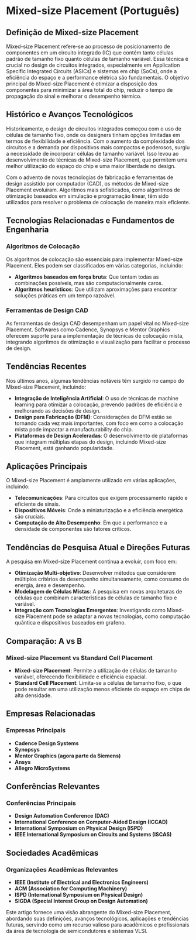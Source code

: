 # Mixed-size Placement (Português)

## Definição de Mixed-size Placement

Mixed-size Placement refere-se ao processo de posicionamento de componentes em um circuito integrado (IC) que contém tanto células padrão de tamanho fixo quanto células de tamanho variável. Essa técnica é crucial no design de circuitos integrados, especialmente em Application Specific Integrated Circuits (ASICs) e sistemas em chip (SoCs), onde a eficiência do espaço e a performance elétrica são fundamentais. O objetivo principal do Mixed-size Placement é otimizar a disposição dos componentes para minimizar a área total do chip, reduzir o tempo de propagação do sinal e melhorar o desempenho térmico.

## Histórico e Avanços Tecnológicos

Historicamente, o design de circuitos integrados começou com o uso de células de tamanho fixo, onde os designers tinham opções limitadas em termos de flexibilidade e eficiência. Com o aumento da complexidade dos circuitos e a demanda por dispositivos mais compactos e poderosos, surgiu a necessidade de incorporar células de tamanho variável. Isso levou ao desenvolvimento de técnicas de Mixed-size Placement, que permitem uma melhor utilização do espaço do chip e uma maior liberdade no design.

Com o advento de novas tecnologias de fabricação e ferramentas de design assistido por computador (CAD), os métodos de Mixed-size Placement evoluíram. Algoritmos mais sofisticados, como algoritmos de otimização baseados em simulação e programação linear, têm sido utilizados para resolver o problema de colocação de maneira mais eficiente.

## Tecnologias Relacionadas e Fundamentos de Engenharia

### Algoritmos de Colocação

Os algoritmos de colocação são essenciais para implementar Mixed-size Placement. Eles podem ser classificados em várias categorias, incluindo:

- **Algoritmos baseados em força bruta**: Que tentam todas as combinações possíveis, mas são computacionalmente caros.
- **Algoritmos heurísticos**: Que utilizam aproximações para encontrar soluções práticas em um tempo razoável.

### Ferramentas de Design CAD

As ferramentas de design CAD desempenham um papel vital no Mixed-size Placement. Softwares como Cadence, Synopsys e Mentor Graphics oferecem suporte para a implementação de técnicas de colocação mista, integrando algoritmos de otimização e visualização para facilitar o processo de design.

## Tendências Recentes

Nos últimos anos, algumas tendências notáveis têm surgido no campo do Mixed-size Placement, incluindo:

- **Integração de Inteligência Artificial**: O uso de técnicas de machine learning para otimizar a colocação, prevendo padrões de eficiência e melhorando as decisões de design.
- **Design para Fabricação (DFM)**: Considerações de DFM estão se tornando cada vez mais importantes, com foco em como a colocação mista pode impactar a manufacturability do chip.
- **Plataformas de Design Aceleradas**: O desenvolvimento de plataformas que integram múltiplas etapas do design, incluindo Mixed-size Placement, está ganhando popularidade.

## Aplicações Principais

O Mixed-size Placement é amplamente utilizado em várias aplicações, incluindo:

- **Telecomunicações**: Para circuitos que exigem processamento rápido e eficiente de sinais.
- **Dispositivos Móveis**: Onde a miniaturização e a eficiência energética são cruciais.
- **Computação de Alto Desempenho**: Em que a performance e a densidade de componentes são fatores críticos.

## Tendências de Pesquisa Atual e Direções Futuras

A pesquisa em Mixed-size Placement continua a evoluir, com foco em:

- **Otimização Multi-objetivo**: Desenvolver métodos que considerem múltiplos critérios de desempenho simultaneamente, como consumo de energia, área e desempenho.
- **Modelagem de Células Mistas**: A pesquisa em novas arquiteturas de células que combinam características de células de tamanho fixo e variável.
- **Integração com Tecnologias Emergentes**: Investigando como Mixed-size Placement pode se adaptar a novas tecnologias, como computação quântica e dispositivos baseados em grafeno.

## Comparação: A vs B

### Mixed-size Placement vs Standard Cell Placement

- **Mixed-size Placement**: Permite a utilização de células de tamanho variável, oferecendo flexibilidade e eficiência espacial.
- **Standard Cell Placement**: Limita-se a células de tamanho fixo, o que pode resultar em uma utilização menos eficiente do espaço em chips de alta densidade.

## Empresas Relacionadas

### Empresas Principais

- **Cadence Design Systems**
- **Synopsys**
- **Mentor Graphics (agora parte da Siemens)**
- **Ansys**
- **Allegro MicroSystems**

## Conferências Relevantes

### Conferências Principais

- **Design Automation Conference (DAC)**
- **International Conference on Computer-Aided Design (ICCAD)**
- **International Symposium on Physical Design (ISPD)**
- **IEEE International Symposium on Circuits and Systems (ISCAS)**

## Sociedades Acadêmicas

### Organizações Acadêmicas Relevantes

- **IEEE (Institute of Electrical and Electronics Engineers)**
- **ACM (Association for Computing Machinery)**
- **ISPD (International Symposium on Physical Design)**
- **SIGDA (Special Interest Group on Design Automation)**

Este artigo fornece uma visão abrangente do Mixed-size Placement, abordando suas definições, avanços tecnológicos, aplicações e tendências futuras, servindo como um recurso valioso para acadêmicos e profissionais da área de tecnologia de semicondutores e sistemas VLSI.
